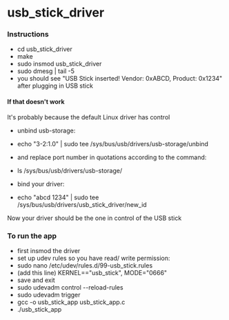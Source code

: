 # usb_stick_driver

### Instructions
- cd usb_stick_driver
- make
- sudo insmod usb_stick_driver
- sudo dmesg | tail -5
- you should see "USB Stick inserted! Vendor: 0xABCD, Product: 0x1234" after plugging in USB stick 

#### If that doesn't work
It's probably because the default Linux driver has control
- unbind usb-storage: 
- echo "3-2:1.0" | sudo tee /sys/bus/usb/drivers/usb-storage/unbind 
- and replace port number in quotations according to the command: 
- ls /sys/bus/usb/drivers/usb-storage/

- bind your driver: 
- echo "abcd 1234" | sudo tee /sys/bus/usb/drivers/usb_stick_driver/new_id 

Now your driver should be the one in control of the USB stick

### To run the app
- first insmod the driver
- set up udev rules so you have read/ write permission:
- sudo nano /etc/udev/rules.d/99-usb_stick.rules
- (add this line) KERNEL=="usb_stick", MODE="0666"
- save and exit
- sudo udevadm control --reload-rules
- sudo udevadm trigger
- gcc -o usb_stick_app usb_stick_app.c
- ./usb_stick_app

